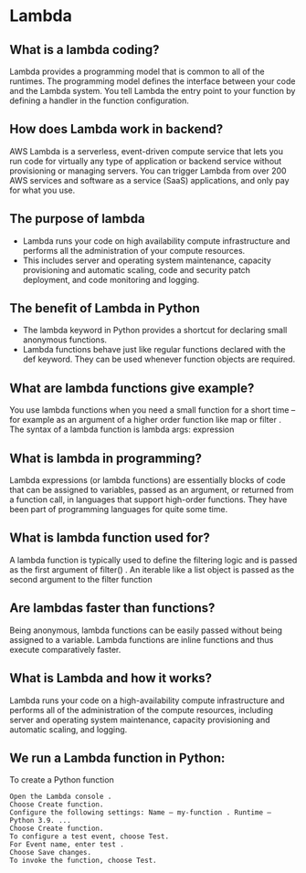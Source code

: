 # Lambda

## What is a lambda coding?
Lambda provides a programming model that is common to all of the runtimes. The programming model defines the interface between your code and the Lambda system. You tell Lambda the entry point to your function by defining a handler in the function configuration.

## How does Lambda work in backend?
 AWS Lambda is a serverless, event-driven compute service that lets you run code for virtually any type of application or backend service without provisioning or managing servers. You can trigger Lambda from over 200 AWS services and software as a service (SaaS) applications, and only pay for what you use.

 ## The purpose of lambda
- Lambda runs your code on high availability compute infrastructure and performs all the administration of your compute resources.
 - This includes server and operating system maintenance, capacity provisioning and automatic scaling, code and security patch deployment, and code monitoring and logging.

## The benefit of Lambda in Python
- The lambda keyword in Python provides a shortcut for declaring small anonymous functions.
 - Lambda functions behave just like regular functions declared with the def keyword. They can be used whenever function objects are required.

 ## What are lambda functions give example?
You use lambda functions when you need a small function for a short time – for example as an argument of a higher order function like map or filter . The syntax of a lambda function is lambda args: expression 

## What is lambda in programming?
Lambda expressions (or lambda functions) are essentially blocks of code that can be assigned to variables, passed as an argument, or returned from a function call, in languages that support high-order functions. They have been part of programming languages for quite some time.

## What is lambda function used for?
A lambda function is typically used to define the filtering logic and is passed as the first argument of filter() . An iterable like a list object is passed as the second argument to the filter function

## Are lambdas faster than functions?
Being anonymous, lambda functions can be easily passed without being assigned to a variable. Lambda functions are inline functions and thus execute comparatively faster.

## What is Lambda and how it works?
Lambda runs your code on a high-availability compute infrastructure and performs all of the administration of the compute resources, including server and operating system maintenance, capacity provisioning and automatic scaling, and logging.

## We run a Lambda function in Python:
To create a Python function

    Open the Lambda console .
    Choose Create function.
    Configure the following settings: Name – my-function . Runtime – Python 3.9. ...
    Choose Create function.
    To configure a test event, choose Test.
    For Event name, enter test .
    Choose Save changes.
    To invoke the function, choose Test.